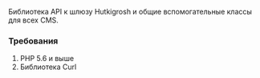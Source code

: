 Библиотека API к шлюзу Hutkigrosh и общие вспомогательные классы для всех CMS.
  
### Требования ###
1. PHP 5.6 и выше
1. Библиотека Curl